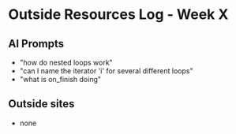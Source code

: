 # Outside Resources Log - Week X


## AI Prompts
+ "how do nested loops work"
+ "can I name the iterator 'i' for several different loops"
+ "what is on_finish doing"

## Outside sites
+ none
